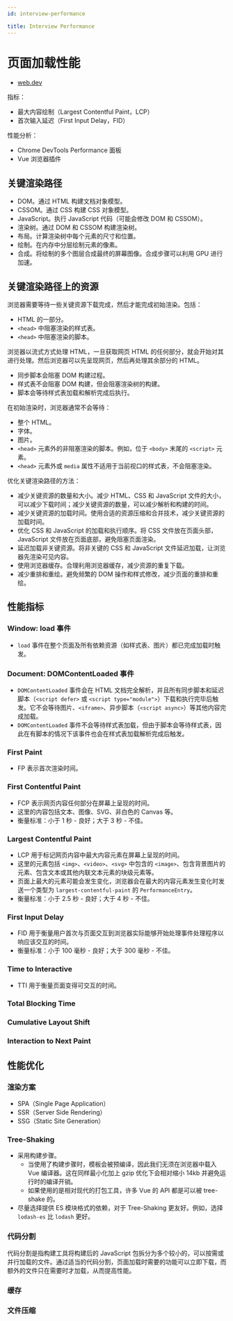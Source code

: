 ```yaml
---
id: interview-performance

title: Interview Performance
---
```


# 页面加载性能

- [web.dev](https://web.dev/)

指标：

- 最大内容绘制（Largest Contentful Paint，LCP）
- 首次输入延迟（First Input Delay，FID）

性能分析：

- Chrome DevTools Performance 面板
- Vue 浏览器插件

## 关键渲染路径

- DOM。通过 HTML 构建文档对象模型。
- CSSOM。通过 CSS 构建 CSS 对象模型。
- JavaScript。执行 JavaScript 代码（可能会修改 DOM 和 CSSOM）。
- 渲染树。通过 DOM 和 CSSOM 构建渲染树。
- 布局。计算渲染树中每个元素的尺寸和位置。
- 绘制。在内存中分层绘制元素的像素。
- 合成。将绘制的多个图层合成最终的屏幕图像。合成步骤可以利用 GPU 进行加速。

## 关键渲染路径上的资源

浏览器需要等待一些关键资源下载完成，然后才能完成初始渲染。包括：

- HTML 的一部分。
- `<head>` 中阻塞渲染的样式表。
- `<head>` 中阻塞渲染的脚本。

浏览器以流式方式处理 HTML，一旦获取网页 HTML 的任何部分，就会开始对其进行处理。然后浏览器可以先呈现网页，然后再处理其余部分的 HTML。

- 同步脚本会阻塞 DOM 构建过程。
- 样式表不会阻塞 DOM 构建，但会阻塞渲染树的构建。
- 脚本会等待样式表加载和解析完成后执行。

在初始渲染时，浏览器通常不会等待：

- 整个 HTML。
- 字体。
- 图片。
- `<head>` 元素外的非阻塞渲染的脚本。例如，位于 `<body>` 末尾的 `<script>` 元素。
- `<head>` 元素外或 `media` 属性不适用于当前视口的样式表，不会阻塞渲染。

优化关键渲染路径的方法：

- 减少关键资源的数量和大小。减少 HTML、CSS 和 JavaScript 文件的大小，可以减少下载时间；减少关键资源的数量，可以减少解析和构建的时间。
- 减少关键资源的加载时间。使用合适的资源压缩和合并技术，减少关键资源的加载时间。
- 优化 CSS 和 JavaScript 的加载和执行顺序。将 CSS 文件放在页面头部，JavaScript 文件放在页面底部，避免阻塞页面渲染。
- 延迟加载非关键资源。将非关键的 CSS 和 JavaScript 文件延迟加载，让浏览器先渲染可见内容。
- 使用浏览器缓存。合理利用浏览器缓存，减少资源的重复下载。
- 减少重排和重绘。避免频繁的 DOM 操作和样式修改，减少页面的重排和重绘。

## 性能指标

### Window: load 事件

- `load` 事件在整个页面及所有依赖资源（如样式表、图片）都已完成加载时触发。

### Document: DOMContentLoaded 事件

- `DOMContentLoaded` 事件会在 HTML 文档完全解析，并且所有同步脚本和延迟脚本（`<script defer>` 或 `<script type="module">`）下载和执行完毕后触发。它不会等待图片、`<iframe>`、异步脚本（`<script async>`）等其他内容完成加载。
- `DOMContentLoaded` 事件不会等待样式表加载，但由于脚本会等待样式表，因此在有脚本的情况下该事件也会在样式表加载解析完成后触发。

### First Paint

- FP 表示首次渲染时间。

### First Contentful Paint

- FCP 表示网页内容任何部分在屏幕上呈现的时间。
- 这里的内容包括文本、图像、SVG、非白色的 Canvas 等。
- 衡量标准：小于 1 秒 - 良好；大于 3 秒 - 不佳。

### Largest Contentful Paint

- LCP 用于标记网页内容中最大内容元素在屏幕上呈现的时间。
- 这里的元素包括 `<img>`、`<video>`、`<svg>` 中包含的 `<image>`、包含背景图片的元素、包含文本或其他内联文本元素的块级元素等。
- 页面上最大的元素可能会发生变化，浏览器会在最大的内容元素发生变化时发送一个类型为 `largest-contentful-paint` 的 `PerformanceEntry`。
- 衡量标准：小于 2.5 秒 - 良好；大于 4 秒 - 不佳。

### First Input Delay

- FID 用于衡量用户首次与页面交互到浏览器实际能够开始处理事件处理程序以响应该交互的时间。
- 衡量标准：小于 100 毫秒 - 良好；大于 300 毫秒 - 不佳。

### Time to Interactive

- TTI 用于衡量页面变得可交互的时间。

### Total Blocking Time

### Cumulative Layout Shift

### Interaction to Next Paint

## 性能优化

### 渲染方案

- SPA（Single Page Application）
- SSR（Server Side Rendering）
- SSG（Static Site Generation）

### Tree-Shaking

- 采用构建步骤。
  - 当使用了构建步骤时，模板会被预编译，因此我们无须在浏览器中载入 Vue 编译器。这在同样最小化加上 gzip 优化下会相对缩小 14kb 并避免运行时的编译开销。
  - 如果使用的是相对现代的打包工具，许多 Vue 的 API 都是可以被 tree-shake 的。
- 尽量选择提供 ES 模块格式的依赖，对于 Tree-Shaking 更友好。例如，选择 `lodash-es` 比 `lodash` 更好。

### 代码分割

代码分割是指构建工具将构建后的 JavaScript 包拆分为多个较小的，可以按需或并行加载的文件。通过适当的代码分割，页面加载时需要的功能可以立即下载，而额外的文件只在需要时才加载，从而提高性能。

### 缓存

### 文件压缩
